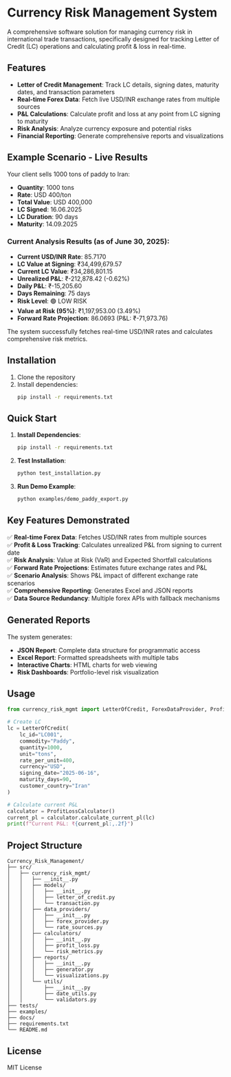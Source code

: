 # Currency Risk Management System

A comprehensive software solution for managing currency risk in international trade transactions, specifically designed for tracking Letter of Credit (LC) operations and calculating profit & loss in real-time.

## Features

- **Letter of Credit Management**: Track LC details, signing dates, maturity dates, and transaction parameters
- **Real-time Forex Data**: Fetch live USD/INR exchange rates from multiple sources
- **P&L Calculations**: Calculate profit and loss at any point from LC signing to maturity
- **Risk Analysis**: Analyze currency exposure and potential risks
- **Financial Reporting**: Generate comprehensive reports and visualizations

## Example Scenario - Live Results

Your client sells 1000 tons of paddy to Iran:
- **Quantity**: 1000 tons
- **Rate**: USD 400/ton
- **Total Value**: USD 400,000
- **LC Signed**: 16.06.2025
- **LC Duration**: 90 days
- **Maturity**: 14.09.2025

### Current Analysis Results (as of June 30, 2025):
- **Current USD/INR Rate**: 85.7170
- **LC Value at Signing**: ₹34,499,679.57
- **Current LC Value**: ₹34,286,801.15
- **Unrealized P&L**: ₹-212,878.42 (-0.62%)
- **Daily P&L**: ₹-15,205.60
- **Days Remaining**: 75 days
- **Risk Level**: 🟢 LOW RISK
- **Value at Risk (95%)**: ₹1,197,953.00 (3.49%)
- **Forward Rate Projection**: 86.0693 (P&L: ₹-71,973.76)

The system successfully fetches real-time USD/INR rates and calculates comprehensive risk metrics.

## Installation

1. Clone the repository
2. Install dependencies:
   ```bash
   pip install -r requirements.txt
   ```

## Quick Start

1. **Install Dependencies**:
   ```bash
   pip install -r requirements.txt
   ```

2. **Test Installation**:
   ```bash
   python test_installation.py
   ```

3. **Run Demo Example**:
   ```bash
   python examples/demo_paddy_export.py
   ```

## Key Features Demonstrated

✅ **Real-time Forex Data**: Fetches USD/INR rates from multiple sources  
✅ **Profit & Loss Tracking**: Calculates unrealized P&L from signing to current date  
✅ **Risk Analysis**: Value at Risk (VaR) and Expected Shortfall calculations  
✅ **Forward Rate Projections**: Estimates future exchange rates and P&L  
✅ **Scenario Analysis**: Shows P&L impact of different exchange rate scenarios  
✅ **Comprehensive Reporting**: Generates Excel and JSON reports  
✅ **Data Source Redundancy**: Multiple forex APIs with fallback mechanisms  

## Generated Reports

The system generates:
- **JSON Report**: Complete data structure for programmatic access
- **Excel Report**: Formatted spreadsheets with multiple tabs
- **Interactive Charts**: HTML charts for web viewing
- **Risk Dashboards**: Portfolio-level risk visualization

## Usage

```python
from currency_risk_mgmt import LetterOfCredit, ForexDataProvider, ProfitLossCalculator

# Create LC
lc = LetterOfCredit(
    lc_id="LC001",
    commodity="Paddy",
    quantity=1000,
    unit="tons",
    rate_per_unit=400,
    currency="USD",
    signing_date="2025-06-16",
    maturity_days=90,
    customer_country="Iran"
)

# Calculate current P&L
calculator = ProfitLossCalculator()
current_pl = calculator.calculate_current_pl(lc)
print(f"Current P&L: ₹{current_pl:,.2f}")
```

## Project Structure

```
Currency_Risk_Management/
├── src/
│   ├── currency_risk_mgmt/
│   │   ├── __init__.py
│   │   ├── models/
│   │   │   ├── __init__.py
│   │   │   ├── letter_of_credit.py
│   │   │   └── transaction.py
│   │   ├── data_providers/
│   │   │   ├── __init__.py
│   │   │   ├── forex_provider.py
│   │   │   └── rate_sources.py
│   │   ├── calculators/
│   │   │   ├── __init__.py
│   │   │   ├── profit_loss.py
│   │   │   └── risk_metrics.py
│   │   ├── reports/
│   │   │   ├── __init__.py
│   │   │   ├── generator.py
│   │   │   └── visualizations.py
│   │   └── utils/
│   │       ├── __init__.py
│   │       ├── date_utils.py
│   │       └── validators.py
├── tests/
├── examples/
├── docs/
├── requirements.txt
└── README.md
```

## License

MIT License
